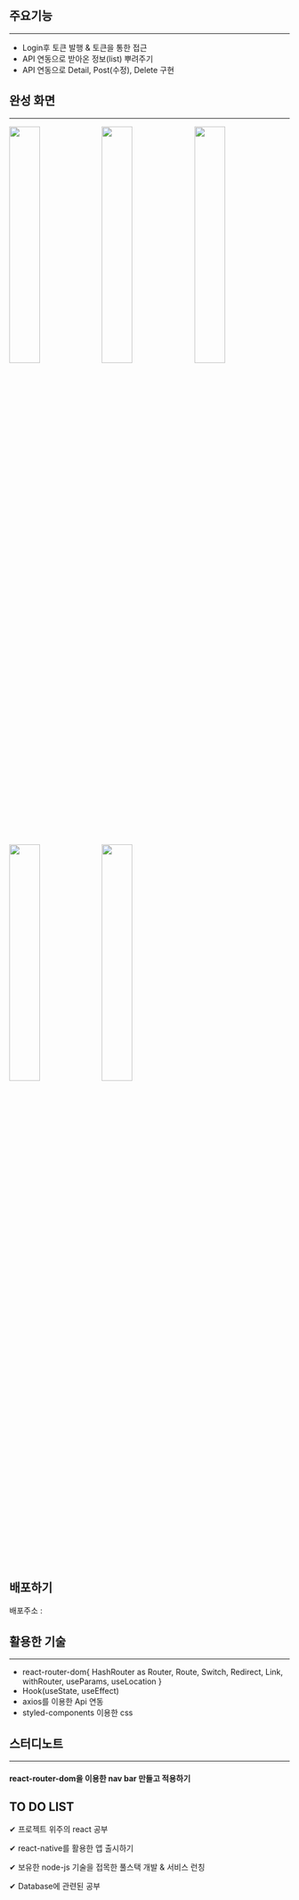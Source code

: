 ## 주요기능
----------
* Login후 토큰 발행 & 토큰을 통한 접근
* API 연동으로 받아온 정보(list) 뿌려주기
* API 연동으로 Detail, Post(수정), Delete 구현 

## 완성 화면
----------
<img src="https://user-images.githubusercontent.com/67583080/99089796-1b584000-2611-11eb-9196-3766703d8723.PNG" width="33%"><img src="https://user-images.githubusercontent.com/67583080/99090410-f4e6d480-2611-11eb-8bdf-e1dc0045bc17.PNG" width="33%"><img src="https://user-images.githubusercontent.com/67583080/99090411-f57f6b00-2611-11eb-8312-534e9e5f4298.PNG" width="33%">
<img src="https://user-images.githubusercontent.com/67583080/99090413-f6180180-2611-11eb-99ef-c12396b3b860.PNG" width="33%"><img src="https://user-images.githubusercontent.com/67583080/99090415-f6b09800-2611-11eb-9342-2f24006d6430.PNG" width="33%">


## 배포하기
배포주소 : 

## 활용한 기술
----------
* react-router-dom{ HashRouter as Router, Route, Switch, Redirect, Link, withRouter, useParams, useLocation }
* Hook(useState, useEffect)
* axios를 이용한 Api 연동
* styled-components 이용한 css

## 스터디노트
------------
#### react-router-dom을 이용한 nav bar 만들고 적용하기

## TO DO LIST
✔︎ 프로젝트 위주의 react 공부

✔︎ react-native를 활용한 앱 출시하기

✔︎ 보유한 node-js 기술을 접목한 풀스택 개발 & 서비스 런칭

✔︎ Database에 관련된 공부

